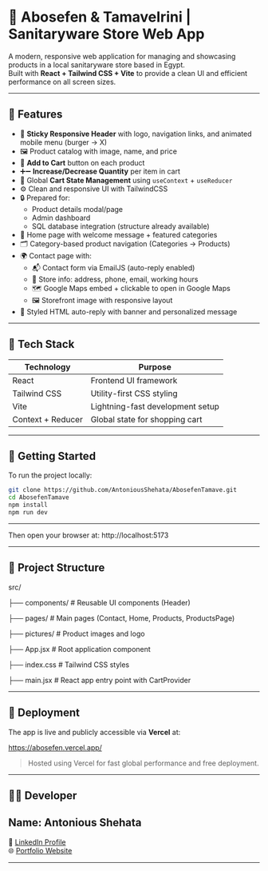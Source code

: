 # 🛁 Abosefen & TamaveIrini | Sanitaryware Store Web App

A modern, responsive web application for managing and showcasing products in a local sanitaryware store based in Egypt.  
Built with **React + Tailwind CSS + Vite** to provide a clean UI and efficient performance on all screen sizes.

---

## 🎯 Features


- 🧭 **Sticky Responsive Header** with logo, navigation links, and animated mobile menu (burger → X)
- 🖼️ Product catalog with image, name, and price
- 🛒 **Add to Cart** button on each product
- ➕➖ **Increase/Decrease Quantity** per item in cart
- 🧠 Global **Cart State Management** using `useContext` + `useReducer`
- ⚙️ Clean and responsive UI with TailwindCSS
- 🔒 Prepared for:
  - Product details modal/page
  - Admin dashboard
  - SQL database integration (structure already available)
- 🧭 Home page with welcome message + featured categories
- 🗂️ Category-based product navigation (Categories → Products)
- 🌍 Contact page with:
  - 📬 Contact form via EmailJS (auto-reply enabled)
  - 📍 Store info: address, phone, email, working hours
  - 🗺️ Google Maps embed + clickable to open in Google Maps
  - 🖼️ Storefront image with responsive layout
- 💌 Styled HTML auto-reply with banner and personalized message
---

## 🧰 Tech Stack

| Technology    | Purpose                         |
|---------------|----------------------------------|
| React         | Frontend UI framework            |
| Tailwind CSS  | Utility-first CSS styling        |
| Vite          | Lightning-fast development setup |
| Context + Reducer | Global state for shopping cart |

---

## 🚀 Getting Started

To run the project locally:

```bash
git clone https://github.com/AntoniousShehata/AbosefenTamave.git
cd AbosefenTamave
npm install
npm run dev
```
---
Then open your browser at:
http://localhost:5173

---
## 📁 Project Structure

src/

├── components/        # Reusable UI components (Header)

├── pages/             # Main pages (Contact, Home, Products, ProductsPage)

├── pictures/          # Product images and logo

├── App.jsx            # Root application component

├── index.css          # Tailwind CSS styles

├── main.jsx           # React app entry point with CartProvider

---
## 📡 Deployment

The app is live and publicly accessible via **Vercel** at:

https://abosefen.vercel.app/

> Hosted using Vercel for fast global performance and free deployment.

---
## 👨‍💻 Developer


## Name: Antonious Shehata

🔗 [LinkedIn Profile](https://linkedin.com/in/antoniousshehata)  
🌐 [Portfolio Website](https://antoniousshehata.github.io)

---
